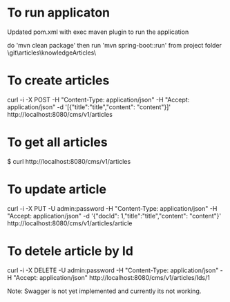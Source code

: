 # To run applicaton
Updated pom.xml with exec maven plugin to run the application

do 'mvn clean package'
then run 'mvn spring-boot::run' from project folder \git\articles\knowledgeArticles\


# To create articles
curl -i -X POST -H "Content-Type: application/json" -H "Accept: application/json" -d  '[{"title":"title","content": "content"}]' http://localhost:8080/cms/v1/articles

# To get all articles
$ curl http://localhost:8080/cms/v1/articles

# To update article
curl -i -X PUT -U admin:password -H "Content-Type: application/json" -H "Accept: application/json" -d  '{"docId": 1,"title":"title","content": "content"}' http://localhost:8080/cms/v1/articles/article

# To detele article by Id
curl -i -X DELETE -U admin:password -H "Content-Type: application/json" -H "Accept: application/json"  http://localhost:8080/cms/v1/articles/Ids/1


Note: Swagger is not yet implemented and currently its not working.
